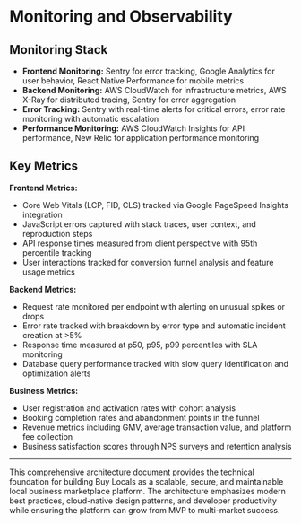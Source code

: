 # Monitoring and Observability

## Monitoring Stack

- **Frontend Monitoring:** Sentry for error tracking, Google Analytics for user behavior, React Native Performance for mobile metrics
- **Backend Monitoring:** AWS CloudWatch for infrastructure metrics, AWS X-Ray for distributed tracing, Sentry for error aggregation
- **Error Tracking:** Sentry with real-time alerts for critical errors, error rate monitoring with automatic escalation
- **Performance Monitoring:** AWS CloudWatch Insights for API performance, New Relic for application performance monitoring

## Key Metrics

**Frontend Metrics:**
- Core Web Vitals (LCP, FID, CLS) tracked via Google PageSpeed Insights integration
- JavaScript errors captured with stack traces, user context, and reproduction steps
- API response times measured from client perspective with 95th percentile tracking
- User interactions tracked for conversion funnel analysis and feature usage metrics

**Backend Metrics:**
- Request rate monitored per endpoint with alerting on unusual spikes or drops
- Error rate tracked with breakdown by error type and automatic incident creation at >5%
- Response time measured at p50, p95, p99 percentiles with SLA monitoring
- Database query performance tracked with slow query identification and optimization alerts

**Business Metrics:**
- User registration and activation rates with cohort analysis
- Booking completion rates and abandonment points in the funnel
- Revenue metrics including GMV, average transaction value, and platform fee collection
- Business satisfaction scores through NPS surveys and retention analysis

---

This comprehensive architecture document provides the technical foundation for building Buy Locals as a scalable, secure, and maintainable local business marketplace platform. The architecture emphasizes modern best practices, cloud-native design patterns, and developer productivity while ensuring the platform can grow from MVP to multi-market success.